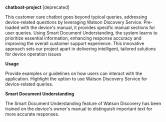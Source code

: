 **chatboat-project** [deprecated]

This customer care chatbot goes beyond typical queries, addressing device-related questions by leveraging Watson Discovery Service. Pre-loaded with the device's manual, it provides specific manual sections for user queries. Using Smart Document Understanding, the system learns to prioritize essential information, enhancing response accuracy and improving the overall customer support experience. This innovative approach sets our project apart in delivering intelligent, tailored solutions for device operation issues

**Usage**

Provide examples or guidelines on how users can interact with the application.
Highlight the option to use Watson Discovery Service for device-related queries.

**Smart Document Understanding**

The Smart Document Understanding feature of Watson Discovery has been trained on the device's owner's manual to distinguish important text for more accurate responses.
